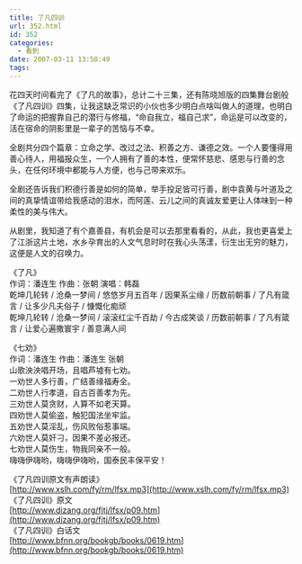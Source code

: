 ```yaml
---
title: 了凡四训
url: 352.html
id: 352
categories:
  - 看到
date: 2007-03-11 13:50:49
tags:
---
```


花四天时间看完了《了凡的故事》，总计二十三集，还有陈晓旭版的四集舞台剧般《了凡四训》四集，让我这缺乏常识的小伙也多少明白点啥叫做人的道理，也明白了命运的把握靠自己的潜行与修福，“命自我立，福自己求”，命运是可以改变的，活在宿命的阴影里是一辈子的苦恼与不幸。  
  
全剧共分四个篇章：立命之学、改过之法、积善之方、谦德之效。一个人要懂得用善心待人，用福报众生，一个人拥有了善的本性，便常怀慈悲、感恩与行善的念头，在任何环境中都能与人方便，也与己带来欢乐。  
  
全剧还告诉我们积德行善是如何的简单，举手投足皆可行善，剧中袁黄与叶道及之间的真挚情谊带给我感动的泪水，而阿莲、云儿之间的真诚友爱更让人体味到一种柔性的美与伟大。  
  
从剧里，我知道了有个嘉善县，有机会是可以去那里看看的，从此，我也更喜爱上了江浙这片土地，水乡孕育出的人文气息时时在我心头荡漾，衍生出无穷的魅力，这便是人文的召唤力。  
  
  
《了凡》  
作词：潘连生 作曲：张朝 演唱：韩磊  
乾坤几轮转 / 沧桑一梦间 / 悠悠岁月五百年 / 因果系尘缘 / 历数前朝事 / 了凡有箴言 / 让多少凡夫俗子 / 慷慨化痴顽  
乾坤几轮转 / 沧桑一梦间 / 滚滚红尘千百劫 / 今古成笑谈 / 历数前朝事 / 了凡有箴言 / 让爱心遍撒寰宇 / 善意满人间  
  
《七劝》  
作词：潘连生 作曲：潘连生 张朝  
山歌泱泱唱开场，且唱芦墟有七劝。  
一劝世人多行善，广结善缘福寿全。  
二劝世人行孝道，自古百善孝为先。  
三劝世人莫贪财，人算不如老天算。  
四劝世人莫偷盗，触犯国法坐牢监。  
五劝世人莫淫乱，伤风败俗惹事端。  
六劝世人莫奸刁，因果不差必报还。  
七劝世人莫伤生，物我同亲不一般。  
嗨嗨伊嗨哟，嗨嗨伊嗨哟，国泰民丰保平安！  
  
《了凡四训原文有声朗读》  
[http://www.xslh.com/fy/rm/lfsx.mp3](http://www.xslh.com/fy/rm/lfsx.mp3)  
《了凡四训》原文  
[http://www.dizang.org/fjtj/lfsx/p09.htm](http://www.dizang.org/fjtj/lfsx/p09.htm)  
《了凡四训》白话文  
[http://www.bfnn.org/bookgb/books/0619.htm](http://www.bfnn.org/bookgb/books/0619.htm)